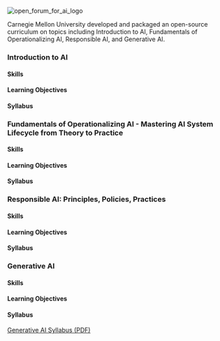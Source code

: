![open_forum_for_ai_logo](https://github.com/user-attachments/assets/dfe12c5f-5c3f-487b-8e95-d88cf7b528c0)

Carnegie Mellon University developed and packaged an open-source curriculum on topics including Introduction to AI, Fundamentals of Operationalizing AI, Responsible AI, and Generative AI.


### Introduction to AI
#### Skills
#### Learning Objectives
#### Syllabus


### Fundamentals of Operationalizing AI - Mastering AI System Lifecycle from Theory to Practice
#### Skills
#### Learning Objectives
#### Syllabus


### Responsible AI: Principles, Policies, Practices
#### Skills
#### Learning Objectives
#### Syllabus


### Generative AI
#### Skills
#### Learning Objectives
#### Syllabus
[Generative AI Syllabus (PDF)](GenAI.pdf)

